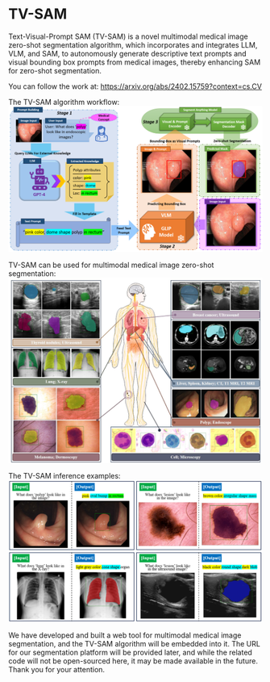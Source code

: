 # TV-SAM
Text-Visual-Prompt SAM (TV-SAM) is a novel multimodal medical image zero-shot segmentation algorithm, which incorporates and integrates LLM, VLM, and SAM, to autonomously generate descriptive text prompts and visual bounding box prompts from medical images, thereby enhancing SAM for zero-shot segmentation.

You can follow the work at: https://arxiv.org/abs/2402.15759?context=cs.CV

The TV-SAM algorithm workflow:
![本地图片描述](images/Figure1.png)

TV-SAM can be used for multimodal medical image zero-shot segmentation:
![本地图片描述](images/Figure3.png)

The TV-SAM inference examples:
![本地图片描述](images/Figure5.png)

We have developed and built a web tool for multimodal medical image segmentation, and the TV-SAM algorithm will be embedded into it. The URL for our segmentation platform will be provided later, and while the related code will not be open-sourced here, it may be made available in the future. Thank you for your attention.
